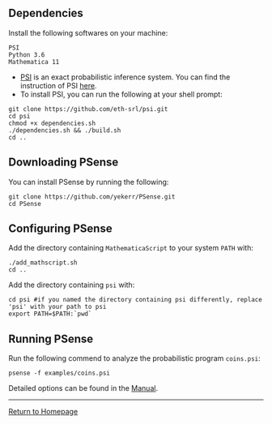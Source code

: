 
## Dependencies

Install the following softwares on your machine:
```
PSI
Python 3.6
Mathematica 11
```

* [PSI](http://psisolver.org) is an exact probabilistic inference system. You can find the instruction of PSI [here](https://github.com/eth-srl/psi).
* To install PSI, you can run the following at your shell prompt:

```{shell}
git clone https://github.com/eth-srl/psi.git
cd psi
chmod +x dependencies.sh
./dependencies.sh && ./build.sh
cd ..
```

## Downloading PSense

You can install PSense by running the following:
```{shell}
git clone https://github.com/yekerr/PSense.git
cd PSense
```


## Configuring PSense

Add the directory containing `MathematicaScript` to your system `PATH` with:
```{shell}
./add_mathscript.sh
cd ..
```

Add the directory containing `psi` with: 
```{shell}
cd psi #if you named the directory containing psi differently, replace 'psi' with your path to psi
export PATH=$PATH:`pwd`
```

## Running PSense

Run the following commend to analyze the probabilistic program `coins.psi`:
```{shell}
psense -f examples/coins.psi
```

Detailed options can be found in the [Manual](manual.html).

***
[Return to Homepage](index.html)
